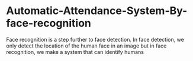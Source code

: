 # Automatic-Attendance-System-By-face-recognition
Face recognition is a step further to face detection. In face detection, we only detect the location of the human face in an image but in face recognition, we make a system that can identify humans
